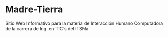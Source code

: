 # Madre-Tierra
Sitio Web Informativo para la materia de Interacción Humano Computadora de la carrera de Ing. en TIC´s del ITSNa
